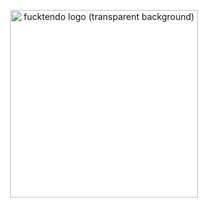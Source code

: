 <p align="center">
  <img align="center" src="https://unethicalcdn.com/private/Fucktendo (Transparent).png" alt="fucktendo logo (transparent background)" height="300">
</p>
